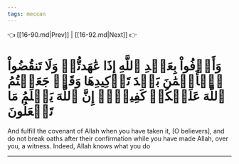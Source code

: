 ```yaml
---
tags: meccan
---
```


👈 [[16-90.md|Prev]] | [[16-92.md|Next]] 👉

# وَأَوۡفُواْ بِعَهۡدِ ٱللَّهِ إِذَا عَٰهَدتُّمۡ وَلَا تَنقُضُواْ ٱلۡأَيۡمَٰنَ بَعۡدَ تَوۡكِيدِهَا وَقَدۡ جَعَلۡتُمُ ٱللَّهَ عَلَيۡكُمۡ كَفِيلًاۚ إِنَّ ٱللَّهَ يَعۡلَمُ مَا تَفۡعَلُونَ

And fulfill the covenant of Allah when you have taken it, [O believers], and do not break oaths after their confirmation while you have made Allah, over you, a witness. Indeed, Allah knows what you do

---

